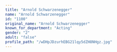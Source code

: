 ```yaml
---
title: "Arnold Schwarzenegger"
name: "Arnold Schwarzenegger"
id: "1100"
original_name: "Arnold Schwarzenegger"
known_for_department: "Acting"
gender: "2"
adult: "false"
profile_path: "/wDHpJDzurhEBG21lqy5dZH8NHgz.jpg"
---
```

